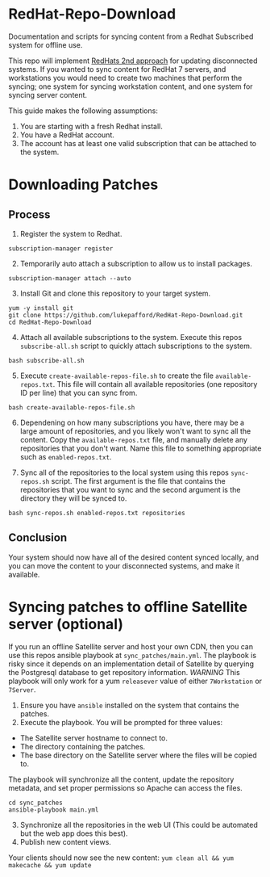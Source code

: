 # RedHat-Repo-Download
Documentation and scripts for syncing content from a Redhat Subscribed system for offline use.

This repo will implement [RedHats 2nd approach](https://access.redhat.com/solutions/29269) for updating disconnected systems.
If you wanted to sync content for RedHat 7 servers, and workstations you would need to create two machines that perform the syncing; one system for syncing workstation content, and one system for syncing server content.

This guide makes the following assumptions:

1. You are starting with a fresh Redhat install.
1. You have a RedHat account.
1. The account has at least one valid subscription that can be attached to the system.


# Downloading Patches

## Process
1. Register the system to Redhat.
```
subscription-manager register
```

2. Temporarily auto attach a subscription to allow us to install packages.
```
subscription-manager attach --auto
```

3. Install Git and clone this repository to your target system.
```
yum -y install git
git clone https://github.com/lukepafford/RedHat-Repo-Download.git
cd RedHat-Repo-Download
```

4. Attach all available subscriptions to the system. Execute this repos `subscribe-all.sh` script to quickly attach subscriptions to the system.
```
bash subscribe-all.sh
```

5. Execute `create-available-repos-file.sh` to create the file `available-repos.txt`. This file will contain all available repositories (one repository ID per line) that you can sync from. 
```
bash create-available-repos-file.sh
```

6. Dependening on how many subscriptions you have, there may be a large amount of repositories, and you likely won't want to sync all the content. Copy the `available-repos.txt` file, and manually delete any repositories that you don't want. Name this file to something appropriate such as `enabled-repos.txt`.

7. Sync all of the repositories to the local system using this repos `sync-repos.sh` script. The first argument is the file that contains the repositories that you want to sync and the second argument is the directory they will be synced to.
```
bash sync-repos.sh enabled-repos.txt repositories
```

## Conclusion

Your system should now have all of the desired content synced locally, and you can move the content to your disconnected systems, and make it available.

# Syncing patches to offline Satellite server (optional)

If you run an offline Satellite server and host your own CDN, then you can use this repos ansible playbook at `sync_patches/main.yml`.
The playbook is risky since it depends on an implementation detail of Satellite by querying the Postgresql database to get repository information.
*WARNING* This playbook will only work for a yum `releasever` value of either `7Workstation` or `7Server`.

1. Ensure you have `ansible` installed on the system that contains the patches.
2. Execute the playbook. You will be prompted for three values: 
  * The Satellite server hostname to connect to.
  * The directory containing the patches.
  * The base directory on the Satellite server where the files will be copied to. 
  
The playbook will synchronize all the content, update the repository metadata, and set proper permissions so Apache can access the files.
```
cd sync_patches
ansible-playbook main.yml
```
3. Synchronize all the repositories in the web UI (This could be automated but the web app does this best).
4. Publish new content views.

Your clients should now see the new content:
`yum clean all && yum makecache && yum update`
